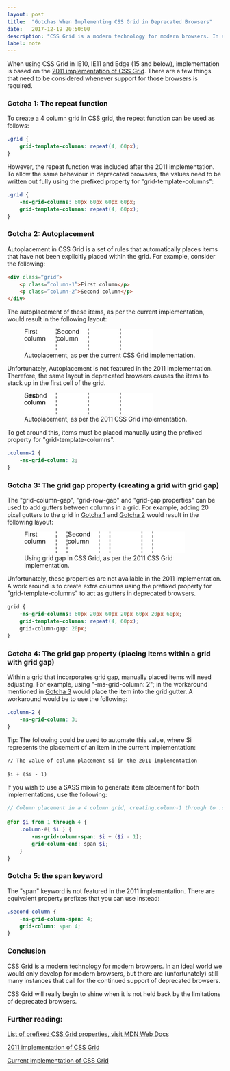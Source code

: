 ```yaml
---
layout: post
title:  "Gotchas When Implementing CSS Grid in Deprecated Browsers"
date:   2017-12-19 20:50:00
description: "CSS Grid is a modern technology for modern browsers. In an ideal world we would only develop for modern browsers, but there are (unfortunately) still many instances that call for the continued support of deprecated browsers."
label: note
---
```


When using CSS Grid in IE10, IE11 and Edge (15 and below), implementation is based on the <a href="https://www.w3.org/TR/2011/WD-css3-grid-layout-20110407/" target="_blank">2011 implementation of CSS Grid</a>. There are a few things that need to be considered whenever support for those browsers is required.

### Gotcha 1: The repeat function

To create a 4 column grid in CSS grid, the repeat function can be used as follows:

``` css
.grid {
    grid-template-columns: repeat(4, 60px);
}
```

However, the repeat function was included after the 2011 implementation. To allow the same behaviour in deprecated browsers, the values need to be written out fully using the prefixed property for "grid-template-columns":

``` css
.grid {
    -ms-grid-columns: 60px 60px 60px 60px;
    grid-template-columns: repeat(4, 60px);
}
```

### Gotcha 2: Autoplacement

Autoplacement in CSS Grid is a set of rules that automatically places items that have not been explicitly placed within the grid. For example, consider the following:

``` html
<div class=”grid”>
    <p class=”column-1”>First column</p>
    <p class=”column-2”>Second column</p>
</div>
```

The autoplacement of these items, as per the current implementation, would result in the following layout:

<figure>
    <img src="/static/images/posts/2017-12-18-grid-normal.png" alt="Autoplacement, as per the current CSS Grid implementation" class="c-post__image">
    <figcaption>Autoplacement, as per the current CSS Grid implementation.</figcaption>
</figure>

Unfortunately, Autoplacement is not featured in the 2011 implementation. Therefore, the same layout in deprecated browsers causes the items to stack up in the first cell of the grid.

<figure>
    <img src="/static/images/posts/2017-12-18-grid-ie.png" alt="Autoplacement, as per the 2011 CSS Grid implementation" class="c-post__image">
    <figcaption>Autoplacement, as per the 2011 CSS Grid implementation.</figcaption>
</figure>

To get around this, items must be placed manually using the prefixed property for "grid-template-columns".

``` css
.column-2 {
    -ms-grid-column: 2;
}
```

### Gotcha 3: The grid gap property (creating a grid with grid gap)

The "grid-column-gap", "grid-row-gap" and "grid-gap properties" can be used to add gutters between columns in a grid. For example, adding 20 pixel gutters to the grid in [Gotcha 1](#gotcha-1-the-repeat-function) and [Gotcha 2](#gotcha-2-autoplacement) would result in the following layout:

<figure>
    <img src="/static/images/posts/2017-12-18-grid-gap.png" alt="Using grid gap in CSS Grid, as per the 2011 CSS Grid implementation" class="c-post__image">
    <figcaption>Using grid gap in CSS Grid, as per the 2011 CSS Grid implementation.</figcaption>
</figure>

Unfortunately, these properties are not available in the 2011 implementation. A work around is to create extra columns using the prefixed property for "grid-template-columns" to act as gutters in deprecated browsers.

``` css
grid {
    -ms-grid-columns: 60px 20px 60px 20px 60px 20px 60px;
    grid-template-columns: repeat(4, 60px);
    grid-column-gap: 20px;
}
```

### Gotcha 4: The grid gap property (placing items within a grid with grid gap)

Within a grid that incorporates grid gap, manually placed items will need adjusting. For example, using "-ms-grid-column: 2"; in the workaround mentioned in [Gotcha 3](gotcha-3-the-grid-gap-property-creating-a-grid-with-grid-gap) would place the item into the grid gutter. A workaround would be to use the following:

``` css
.column-2 {
    -ms-grid-column: 3;
}
```

Tip: The following could be used to automate this value, where $i represents the placement of an item in the current implementation:

```
// The value of column placement $i in the 2011 implementation

$i + ($i - 1)
```

If you wish to use a SASS mixin to generate item placement for both implementations, use the following:

``` scss
// Column placement in a 4 column grid, creating.column-1 through to .column-4

@for $i from 1 through 4 {
    .column-#{ $i } {
        -ms-grid-column-span: $i + ($i - 1);
        grid-column-end: span $i;
    }
}
```


### Gotcha 5: the span keyword

The "span" keyword is not featured in the 2011 implementation. There are equivalent property prefixes that you can use instead:

``` css
.second-column {
    -ms-grid-column-span: 4;
    grid-column: span 4;
}
```

### Conclusion

CSS Grid is a modern technology for modern browsers. In an ideal world we would only develop for modern browsers, but there are (unfortunately) still many instances that call for the continued support of deprecated browsers.

CSS Grid will really begin to shine when it is not held back by the limitations of deprecated browsers.

### Further reading:

<a href="https://developer.mozilla.org/en-US/docs/Web/CSS/CSS_Grid_Layout/CSS_Grid_and_Progressive_Enhancement" target="_blank">List of prefixed CSS Grid properties, visit MDN Web Docs</a>

<a href="https://www.w3.org/TR/2011/WD-css3-grid-layout-20110407/" target="_blank">2011 implementation of CSS Grid</a>

<a href="https://www.w3.org/TR/css3-grid-layout/" target="_blank">Current implementation of CSS Grid</a>
